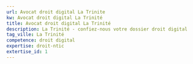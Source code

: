 ```yaml
---
url: Avocat droit digital La Trinite
kw: Avocat droit digital La Trinité
title: Avocat droit digital La Trinité
description: La Trinité - confiez-nous votre dossier droit digital
tag_ville: La Trinité
competence: droit digital
expertise: droit-ntic
extertise_id: 1
---
```


